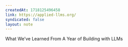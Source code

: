 ```yaml
---
createdAt: 1718125496458
link: https://applied-llms.org/
syndicated: false
layout: note
---
```


What We’ve Learned From A Year of Building with LLMs
